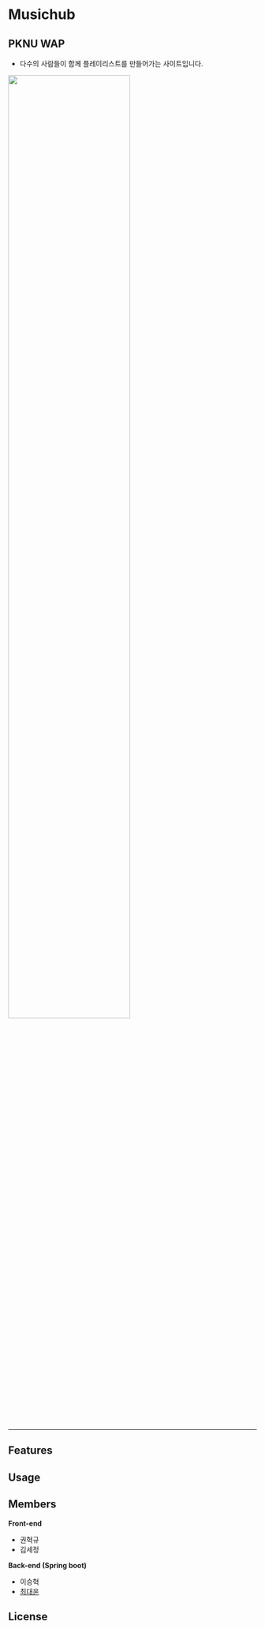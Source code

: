 # Musichub
## PKNU WAP

- 다수의 사람들이 함께 플레이리스트를 만들어가는 사이트입니다.
<img src="https://user-images.githubusercontent.com/49135657/112938031-c9e5c300-9163-11eb-837d-eb785cd4a540.png" width="70%">

---

## Features

## Usage

## Members

**Front-end**
- 권혁규
- 김세정


**Back-end (Spring boot)**
- 이승혁
- [최대윤](https://github.com/Yoon6)

## License
